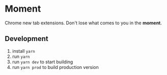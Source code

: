 # Moment

Chrome new tab extensions. Don't lose what comes to you in the **moment**.

## Development

1. install `yarn`
2. run `yarn`
3. run `yarn dev` to start building
4. run `yarn prod` to build production version
